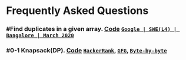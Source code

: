 # Frequently Asked Questions 

### #Find duplicates in a given array. [Code](https://www.google.com/) [`Google | SWE(L4) | Bangalore | March 2020`](https://leetcode.com/discuss/interview-experience/550220/google-swel4-bangalore-march-2020-offer)
### #0-1 Knapsack(DP). [Code](https://www.google.com/) [`HackerRank`](https://www.hackerearth.com/practice/notes/the-knapsack-problem/), [`GFG`](https://www.geeksforgeeks.org/0-1-knapsack-problem-dp-10/), [`Byte-by-byte`](https://www.byte-by-byte.com/01knapsack/)
